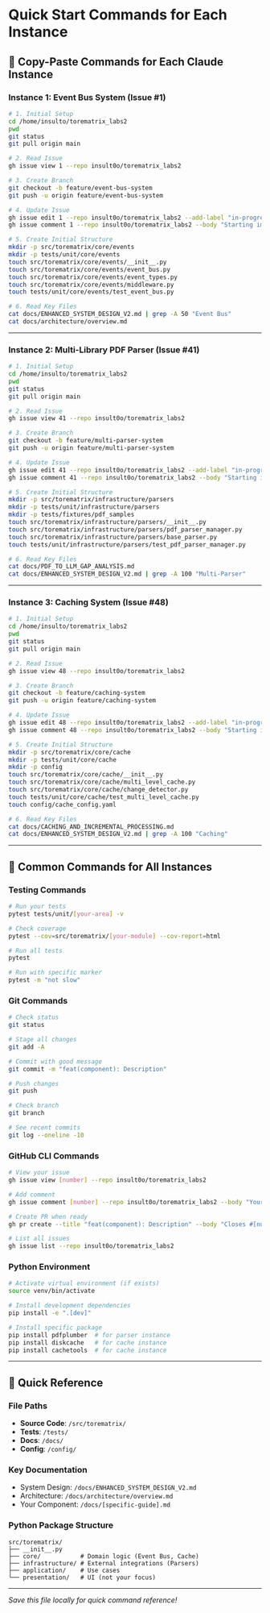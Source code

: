 # Quick Start Commands for Each Instance

## 🚀 Copy-Paste Commands for Each Claude Instance

### Instance 1: Event Bus System (Issue #1)

```bash
# 1. Initial Setup
cd /home/insulto/torematrix_labs2
pwd
git status
git pull origin main

# 2. Read Issue
gh issue view 1 --repo insult0o/torematrix_labs2

# 3. Create Branch
git checkout -b feature/event-bus-system
git push -u origin feature/event-bus-system

# 4. Update Issue
gh issue edit 1 --repo insult0o/torematrix_labs2 --add-label "in-progress"
gh issue comment 1 --repo insult0o/torematrix_labs2 --body "Starting implementation of Event Bus System. Working on feature/event-bus-system branch."

# 5. Create Initial Structure
mkdir -p src/torematrix/core/events
mkdir -p tests/unit/core/events
touch src/torematrix/core/events/__init__.py
touch src/torematrix/core/events/event_bus.py
touch src/torematrix/core/events/event_types.py
touch src/torematrix/core/events/middleware.py
touch tests/unit/core/events/test_event_bus.py

# 6. Read Key Files
cat docs/ENHANCED_SYSTEM_DESIGN_V2.md | grep -A 50 "Event Bus"
cat docs/architecture/overview.md
```

---

### Instance 2: Multi-Library PDF Parser (Issue #41)

```bash
# 1. Initial Setup
cd /home/insulto/torematrix_labs2
pwd
git status
git pull origin main

# 2. Read Issue
gh issue view 41 --repo insult0o/torematrix_labs2

# 3. Create Branch
git checkout -b feature/multi-parser-system
git push -u origin feature/multi-parser-system

# 4. Update Issue
gh issue edit 41 --repo insult0o/torematrix_labs2 --add-label "in-progress"
gh issue comment 41 --repo insult0o/torematrix_labs2 --body "Starting implementation of Multi-Library PDF Parser System. This will provide fallback parsing with pdfplumber, PyMuPDF, pdfminer.six, and PyPDF2."

# 5. Create Initial Structure
mkdir -p src/torematrix/infrastructure/parsers
mkdir -p tests/unit/infrastructure/parsers
mkdir -p tests/fixtures/pdf_samples
touch src/torematrix/infrastructure/parsers/__init__.py
touch src/torematrix/infrastructure/parsers/pdf_parser_manager.py
touch src/torematrix/infrastructure/parsers/base_parser.py
touch tests/unit/infrastructure/parsers/test_pdf_parser_manager.py

# 6. Read Key Files
cat docs/PDF_TO_LLM_GAP_ANALYSIS.md
cat docs/ENHANCED_SYSTEM_DESIGN_V2.md | grep -A 100 "Multi-Parser"
```

---

### Instance 3: Caching System (Issue #48)

```bash
# 1. Initial Setup
cd /home/insulto/torematrix_labs2
pwd
git status
git pull origin main

# 2. Read Issue
gh issue view 48 --repo insult0o/torematrix_labs2

# 3. Create Branch
git checkout -b feature/caching-system
git push -u origin feature/caching-system

# 4. Update Issue
gh issue edit 48 --repo insult0o/torematrix_labs2 --add-label "in-progress"
gh issue comment 48 --repo insult0o/torematrix_labs2 --body "Starting implementation of multi-level caching system. This will include memory, disk, Redis, and object storage layers with incremental processing support."

# 5. Create Initial Structure
mkdir -p src/torematrix/core/cache
mkdir -p tests/unit/core/cache
mkdir -p config
touch src/torematrix/core/cache/__init__.py
touch src/torematrix/core/cache/multi_level_cache.py
touch src/torematrix/core/cache/change_detector.py
touch tests/unit/core/cache/test_multi_level_cache.py
touch config/cache_config.yaml

# 6. Read Key Files
cat docs/CACHING_AND_INCREMENTAL_PROCESSING.md
cat docs/ENHANCED_SYSTEM_DESIGN_V2.md | grep -A 100 "Caching"
```

---

## 🔄 Common Commands for All Instances

### Testing Commands
```bash
# Run your tests
pytest tests/unit/[your-area] -v

# Check coverage
pytest --cov=src/torematrix/[your-module] --cov-report=html

# Run all tests
pytest

# Run with specific marker
pytest -m "not slow"
```

### Git Commands
```bash
# Check status
git status

# Stage all changes
git add -A

# Commit with good message
git commit -m "feat(component): Description"

# Push changes
git push

# Check branch
git branch

# See recent commits
git log --oneline -10
```

### GitHub CLI Commands
```bash
# View your issue
gh issue view [number] --repo insult0o/torematrix_labs2

# Add comment
gh issue comment [number] --repo insult0o/torematrix_labs2 --body "Your update"

# Create PR when ready
gh pr create --title "feat(component): Description" --body "Closes #[number]"

# List all issues
gh issue list --repo insult0o/torematrix_labs2
```

### Python Environment
```bash
# Activate virtual environment (if exists)
source venv/bin/activate

# Install development dependencies
pip install -e ".[dev]"

# Install specific package
pip install pdfplumber  # for parser instance
pip install diskcache   # for cache instance
pip install cachetools  # for cache instance
```

---

## 📝 Quick Reference

### File Paths
- **Source Code**: `/src/torematrix/`
- **Tests**: `/tests/`
- **Docs**: `/docs/`
- **Config**: `/config/`

### Key Documentation
- System Design: `/docs/ENHANCED_SYSTEM_DESIGN_V2.md`
- Architecture: `/docs/architecture/overview.md`
- Your Component: `/docs/[specific-guide].md`

### Python Package Structure
```
src/torematrix/
├── __init__.py
├── core/           # Domain logic (Event Bus, Cache)
├── infrastructure/ # External integrations (Parsers)
├── application/    # Use cases
└── presentation/   # UI (not your focus)
```

---

*Save this file locally for quick command reference!*